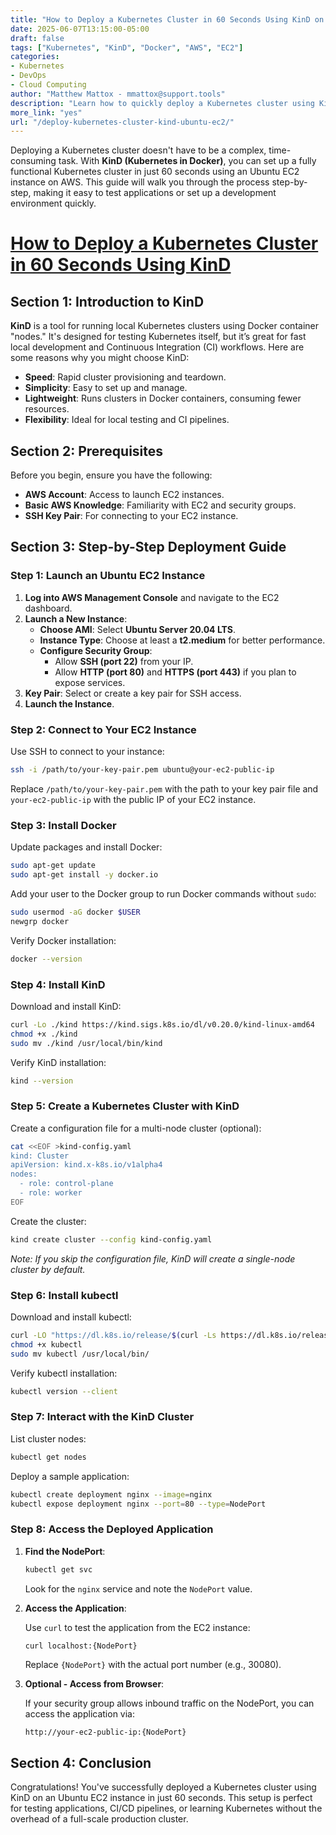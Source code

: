 ```yaml
---
title: "How to Deploy a Kubernetes Cluster in 60 Seconds Using KinD on Ubuntu EC2 Instance"
date: 2025-06-07T13:15:00-05:00
draft: false
tags: ["Kubernetes", "KinD", "Docker", "AWS", "EC2"]
categories:
- Kubernetes
- DevOps
- Cloud Computing
author: "Matthew Mattox - mmattox@support.tools"
description: "Learn how to quickly deploy a Kubernetes cluster using KinD on an Ubuntu EC2 instance in just 60 seconds."
more_link: "yes"
url: "/deploy-kubernetes-cluster-kind-ubuntu-ec2/"
---
```


Deploying a Kubernetes cluster doesn't have to be a complex, time-consuming task. With **KinD (Kubernetes in Docker)**, you can set up a fully functional Kubernetes cluster in just 60 seconds using an Ubuntu EC2 instance on AWS. This guide will walk you through the process step-by-step, making it easy to test applications or set up a development environment quickly.

<!--more-->

# [How to Deploy a Kubernetes Cluster in 60 Seconds Using KinD](#how-to-deploy-a-kubernetes-cluster-in-60-seconds-using-kind)

## Section 1: Introduction to KinD

**KinD** is a tool for running local Kubernetes clusters using Docker container "nodes." It's designed for testing Kubernetes itself, but it’s great for fast local development and Continuous Integration (CI) workflows. Here are some reasons why you might choose KinD:

- **Speed**: Rapid cluster provisioning and teardown.
- **Simplicity**: Easy to set up and manage.
- **Lightweight**: Runs clusters in Docker containers, consuming fewer resources.
- **Flexibility**: Ideal for local testing and CI pipelines.

## Section 2: Prerequisites

Before you begin, ensure you have the following:

- **AWS Account**: Access to launch EC2 instances.
- **Basic AWS Knowledge**: Familiarity with EC2 and security groups.
- **SSH Key Pair**: For connecting to your EC2 instance.

## Section 3: Step-by-Step Deployment Guide

### Step 1: Launch an Ubuntu EC2 Instance

1. **Log into AWS Management Console** and navigate to the EC2 dashboard.
2. **Launch a New Instance**:
   - **Choose AMI**: Select **Ubuntu Server 20.04 LTS**.
   - **Instance Type**: Choose at least a **t2.medium** for better performance.
   - **Configure Security Group**:
     - Allow **SSH (port 22)** from your IP.
     - Allow **HTTP (port 80)** and **HTTPS (port 443)** if you plan to expose services.
3. **Key Pair**: Select or create a key pair for SSH access.
4. **Launch the Instance**.

### Step 2: Connect to Your EC2 Instance

Use SSH to connect to your instance:

```bash
ssh -i /path/to/your-key-pair.pem ubuntu@your-ec2-public-ip
```

Replace `/path/to/your-key-pair.pem` with the path to your key pair file and `your-ec2-public-ip` with the public IP of your EC2 instance.

### Step 3: Install Docker

Update packages and install Docker:

```bash
sudo apt-get update
sudo apt-get install -y docker.io
```

Add your user to the Docker group to run Docker commands without `sudo`:

```bash
sudo usermod -aG docker $USER
newgrp docker
```

Verify Docker installation:

```bash
docker --version
```

### Step 4: Install KinD

Download and install KinD:

```bash
curl -Lo ./kind https://kind.sigs.k8s.io/dl/v0.20.0/kind-linux-amd64
chmod +x ./kind
sudo mv ./kind /usr/local/bin/kind
```

Verify KinD installation:

```bash
kind --version
```

### Step 5: Create a Kubernetes Cluster with KinD

Create a configuration file for a multi-node cluster (optional):

```bash
cat <<EOF >kind-config.yaml
kind: Cluster
apiVersion: kind.x-k8s.io/v1alpha4
nodes:
  - role: control-plane
  - role: worker
EOF
```

Create the cluster:

```bash
kind create cluster --config kind-config.yaml
```

*Note: If you skip the configuration file, KinD will create a single-node cluster by default.*

### Step 6: Install kubectl

Download and install kubectl:

```bash
curl -LO "https://dl.k8s.io/release/$(curl -Ls https://dl.k8s.io/release/stable.txt)/bin/linux/amd64/kubectl"
chmod +x kubectl
sudo mv kubectl /usr/local/bin/
```

Verify kubectl installation:

```bash
kubectl version --client
```

### Step 7: Interact with the KinD Cluster

List cluster nodes:

```bash
kubectl get nodes
```

Deploy a sample application:

```bash
kubectl create deployment nginx --image=nginx
kubectl expose deployment nginx --port=80 --type=NodePort
```

### Step 8: Access the Deployed Application

1. **Find the NodePort**:

   ```bash
   kubectl get svc
   ```

   Look for the `nginx` service and note the `NodePort` value.

2. **Access the Application**:

   Use `curl` to test the application from the EC2 instance:

   ```bash
   curl localhost:{NodePort}
   ```

   Replace `{NodePort}` with the actual port number (e.g., 30080).

3. **Optional - Access from Browser**:

   If your security group allows inbound traffic on the NodePort, you can access the application via:

   ```
   http://your-ec2-public-ip:{NodePort}
   ```

## Section 4: Conclusion

Congratulations! You've successfully deployed a Kubernetes cluster using KinD on an Ubuntu EC2 instance in just 60 seconds. This setup is perfect for testing applications, CI/CD pipelines, or learning Kubernetes without the overhead of a full-scale production cluster.
